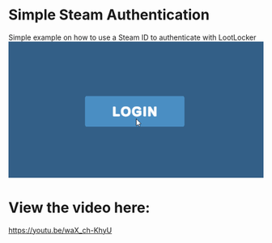 # Simple Steam Authentication
Simple example on how to use a Steam ID to authenticate with LootLocker
![](https://github.com/LootLocker/steam-authentication/blob/main/SteamAuthGif.gif)
# View the video here:
https://youtu.be/waX_ch-KhyU
